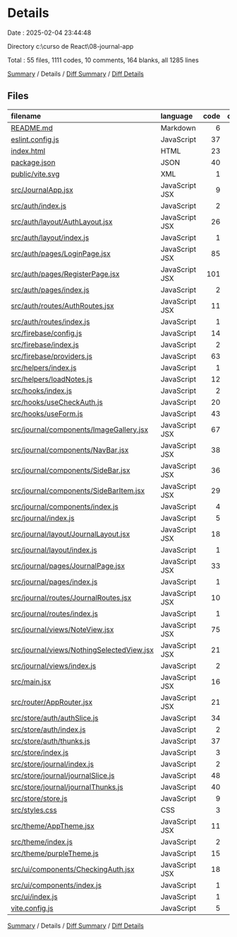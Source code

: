 # Details

Date : 2025-02-04 23:44:48

Directory c:\\curso de React\\08-journal-app

Total : 55 files,  1111 codes, 10 comments, 164 blanks, all 1285 lines

[Summary](results.md) / Details / [Diff Summary](diff.md) / [Diff Details](diff-details.md)

## Files
| filename | language | code | comment | blank | total |
| :--- | :--- | ---: | ---: | ---: | ---: |
| [README.md](/README.md) | Markdown | 6 | 0 | 5 | 11 |
| [eslint.config.js](/eslint.config.js) | JavaScript | 37 | 0 | 2 | 39 |
| [index.html](/index.html) | HTML | 23 | 0 | 2 | 25 |
| [package.json](/package.json) | JSON | 40 | 0 | 1 | 41 |
| [public/vite.svg](/public/vite.svg) | XML | 1 | 0 | 0 | 1 |
| [src/JournalApp.jsx](/src/JournalApp.jsx) | JavaScript JSX | 9 | 0 | 1 | 10 |
| [src/auth/index.js](/src/auth/index.js) | JavaScript | 2 | 0 | 0 | 2 |
| [src/auth/layout/AuthLayout.jsx](/src/auth/layout/AuthLayout.jsx) | JavaScript JSX | 26 | 0 | 2 | 28 |
| [src/auth/layout/index.js](/src/auth/layout/index.js) | JavaScript | 1 | 0 | 0 | 1 |
| [src/auth/pages/LoginPage.jsx](/src/auth/pages/LoginPage.jsx) | JavaScript JSX | 85 | 0 | 8 | 93 |
| [src/auth/pages/RegisterPage.jsx](/src/auth/pages/RegisterPage.jsx) | JavaScript JSX | 101 | 0 | 9 | 110 |
| [src/auth/pages/index.js](/src/auth/pages/index.js) | JavaScript | 2 | 0 | 0 | 2 |
| [src/auth/routes/AuthRoutes.jsx](/src/auth/routes/AuthRoutes.jsx) | JavaScript JSX | 11 | 0 | 2 | 13 |
| [src/auth/routes/index.js](/src/auth/routes/index.js) | JavaScript | 1 | 0 | 0 | 1 |
| [src/firebase/config.js](/src/firebase/config.js) | JavaScript | 14 | 5 | 2 | 21 |
| [src/firebase/index.js](/src/firebase/index.js) | JavaScript | 2 | 0 | 0 | 2 |
| [src/firebase/providers.js](/src/firebase/providers.js) | JavaScript | 63 | 3 | 6 | 72 |
| [src/helpers/index.js](/src/helpers/index.js) | JavaScript | 1 | 0 | 0 | 1 |
| [src/helpers/loadNotes.js](/src/helpers/loadNotes.js) | JavaScript | 12 | 0 | 4 | 16 |
| [src/hooks/index.js](/src/hooks/index.js) | JavaScript | 2 | 0 | 0 | 2 |
| [src/hooks/useCheckAuth.js](/src/hooks/useCheckAuth.js) | JavaScript | 20 | 0 | 6 | 26 |
| [src/hooks/useForm.js](/src/hooks/useForm.js) | JavaScript | 43 | 0 | 12 | 55 |
| [src/journal/components/ImageGallery.jsx](/src/journal/components/ImageGallery.jsx) | JavaScript JSX | 67 | 0 | 4 | 71 |
| [src/journal/components/NavBar.jsx](/src/journal/components/NavBar.jsx) | JavaScript JSX | 38 | 0 | 4 | 42 |
| [src/journal/components/SideBar.jsx](/src/journal/components/SideBar.jsx) | JavaScript JSX | 36 | 0 | 6 | 42 |
| [src/journal/components/SideBarItem.jsx](/src/journal/components/SideBarItem.jsx) | JavaScript JSX | 29 | 0 | 7 | 36 |
| [src/journal/components/index.js](/src/journal/components/index.js) | JavaScript | 4 | 0 | 0 | 4 |
| [src/journal/index.js](/src/journal/index.js) | JavaScript | 5 | 0 | 0 | 5 |
| [src/journal/layout/JournalLayout.jsx](/src/journal/layout/JournalLayout.jsx) | JavaScript JSX | 18 | 0 | 5 | 23 |
| [src/journal/layout/index.js](/src/journal/layout/index.js) | JavaScript | 1 | 0 | 0 | 1 |
| [src/journal/pages/JournalPage.jsx](/src/journal/pages/JournalPage.jsx) | JavaScript JSX | 33 | 0 | 4 | 37 |
| [src/journal/pages/index.js](/src/journal/pages/index.js) | JavaScript | 1 | 0 | 0 | 1 |
| [src/journal/routes/JournalRoutes.jsx](/src/journal/routes/JournalRoutes.jsx) | JavaScript JSX | 10 | 0 | 2 | 12 |
| [src/journal/routes/index.js](/src/journal/routes/index.js) | JavaScript | 1 | 0 | 0 | 1 |
| [src/journal/views/NoteView.jsx](/src/journal/views/NoteView.jsx) | JavaScript JSX | 75 | 0 | 14 | 89 |
| [src/journal/views/NothingSelectedView.jsx](/src/journal/views/NothingSelectedView.jsx) | JavaScript JSX | 21 | 0 | 3 | 24 |
| [src/journal/views/index.js](/src/journal/views/index.js) | JavaScript | 2 | 0 | 0 | 2 |
| [src/main.jsx](/src/main.jsx) | JavaScript JSX | 16 | 0 | 2 | 18 |
| [src/router/AppRouter.jsx](/src/router/AppRouter.jsx) | JavaScript JSX | 21 | 0 | 7 | 28 |
| [src/store/auth/authSlice.js](/src/store/auth/authSlice.js) | JavaScript | 34 | 0 | 4 | 38 |
| [src/store/auth/index.js](/src/store/auth/index.js) | JavaScript | 2 | 0 | 0 | 2 |
| [src/store/auth/thunks.js](/src/store/auth/thunks.js) | JavaScript | 37 | 0 | 9 | 46 |
| [src/store/index.js](/src/store/index.js) | JavaScript | 3 | 0 | 0 | 3 |
| [src/store/journal/index.js](/src/store/journal/index.js) | JavaScript | 2 | 0 | 0 | 2 |
| [src/store/journal/journalSlice.js](/src/store/journal/journalSlice.js) | JavaScript | 48 | 0 | 10 | 58 |
| [src/store/journal/journalThunks.js](/src/store/journal/journalThunks.js) | JavaScript | 40 | 0 | 13 | 53 |
| [src/store/store.js](/src/store/store.js) | JavaScript | 9 | 0 | 1 | 10 |
| [src/styles.css](/src/styles.css) | CSS | 3 | 0 | 0 | 3 |
| [src/theme/AppTheme.jsx](/src/theme/AppTheme.jsx) | JavaScript JSX | 11 | 1 | 2 | 14 |
| [src/theme/index.js](/src/theme/index.js) | JavaScript | 2 | 0 | 0 | 2 |
| [src/theme/purpleTheme.js](/src/theme/purpleTheme.js) | JavaScript | 15 | 0 | 1 | 16 |
| [src/ui/components/CheckingAuth.jsx](/src/ui/components/CheckingAuth.jsx) | JavaScript JSX | 18 | 0 | 2 | 20 |
| [src/ui/components/index.js](/src/ui/components/index.js) | JavaScript | 1 | 0 | 0 | 1 |
| [src/ui/index.js](/src/ui/index.js) | JavaScript | 1 | 0 | 0 | 1 |
| [vite.config.js](/vite.config.js) | JavaScript | 5 | 1 | 2 | 8 |

[Summary](results.md) / Details / [Diff Summary](diff.md) / [Diff Details](diff-details.md)